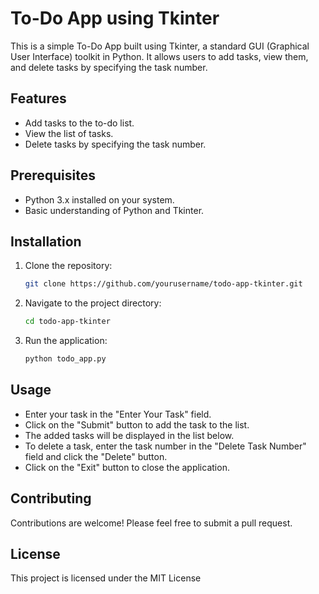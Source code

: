 # To-Do App using Tkinter

This is a simple To-Do App built using Tkinter, a standard GUI (Graphical User Interface) toolkit in Python. It allows users to add tasks, view them, and delete tasks by specifying the task number.

## Features

- Add tasks to the to-do list.
- View the list of tasks.
- Delete tasks by specifying the task number.

## Prerequisites

- Python 3.x installed on your system.
- Basic understanding of Python and Tkinter.

## Installation

1. Clone the repository:

    ```bash
    git clone https://github.com/yourusername/todo-app-tkinter.git
    ```

2. Navigate to the project directory:

    ```bash
    cd todo-app-tkinter
    ```

3. Run the application:

    ```bash
    python todo_app.py
    ```

## Usage

- Enter your task in the "Enter Your Task" field.
- Click on the "Submit" button to add the task to the list.
- The added tasks will be displayed in the list below.
- To delete a task, enter the task number in the "Delete Task Number" field and click the "Delete" button.
- Click on the "Exit" button to close the application.

## Contributing

Contributions are welcome! Please feel free to submit a pull request.

## License

This project is licensed under the MIT License 
